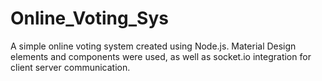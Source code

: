 # Online_Voting_Sys
A simple online voting system created using Node.js. Material Design elements and components were used, as well as socket.io integration for client server communication.
